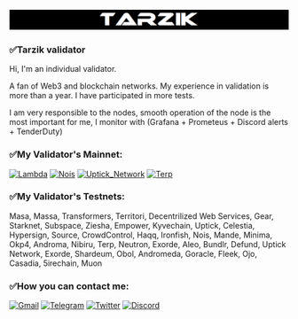 ![Header](https://github.com/Tarz1k/Tarz1k/blob/main/assets/logo.png)

### ✅Tarzik validator

Hi, I'm an individual validator.

A fan of Web3 and blockchain networks. My experience in validation is more than a year. I have participated in more tests.

I am very responsible to the nodes, smooth operation of the node is the most important for me, I monitor with (Grafana + Prometeus + Discord alerts + TenderDuty)

### ✅My Validator's Mainnet:

[![Lambda](https://img.shields.io/badge/Lambda-F6B237?style=flat-square&logo=Atom)](https://explorer.nodestake.top/lambda/staking/lambvaloper1paurj96ymjq96ar3m3vfanpg4fkwd0efmucm06)
[![Nois](https://img.shields.io/badge/Nois-0B0913?style=flat-square&logo=Atom)](https://explorer.nodestake.top/nois/staking/noisvaloper1r4dnm99wuv93utu07astefy9n75wa6x52hg9k6)
[![Uptick_Network](https://img.shields.io/badge/Uptick_Network-6601CD?style=flat-square&logo=Atom)](https://exp.utsa.tech/uptick/staking/uptickvaloper1a43t2a790muh3kcwjfpqyhs0qzmrgvu96pefmk)
[![Terp](https://img.shields.io/badge/Terp-7892A9?style=flat-square&logo=Atom)](https://explorer.nodestake.top/terp/staking/terpvaloper1r0z2xj642rjmpxdp59gaf3x3rjtwsmx4pnfl4l)

### ✅My Validator's Testnets:

Masa, Massa, Transformers, Territori, Decentrilized Web Services, Gear, Starknet, Subspace, Ziesha, Empower, Kyvechain, Uptick, Celestia, Hypersign, Source, CrowdControl, Haqq, Ironfish, Nois, Mande, Minima, Okp4, Androma, Nibiru, Terp, Neutron, Exorde, Aleo, Bundlr, Defund, Uptick Network, Exorde, Shardeum, Obol, Andromeda, Goracle, Fleek, Ojo, Casadia, 5irechain, Muon


### ✅How you can contact me:

[![Gmail](https://img.shields.io/badge/Gmail-1C1C1C?style=flat-square&logo=Gmail)](https://Tarzikgve99@gmail.com)
[![Telegram](https://img.shields.io/badge/Telegram-1C1C1C?style=flat-square&logo=Telegram)](https://t.me/Tarzikmaugll) 
[![Twitter](https://img.shields.io/badge/Telegram-1C1C1C?style=flat-square&logo=Twitter)](https://twitter.com/Tarzik_maugl) 
[![Discord](https://img.shields.io/badge/Discord-1C1C1C?style=flat-square&logo=Discord)](https://discordapp.com/users/Tarzik#0659/)